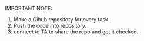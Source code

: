 IMPORTANT NOTE:
1. Make a Gihub repository for every task.
2. Push the code into repository.
3. connect to TA to share the repo and get it checked.

